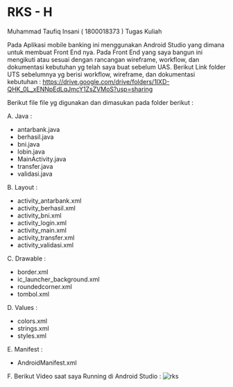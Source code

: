 # RKS - H
Muhammad Taufiq Insani ( 1800018373 ) 
Tugas Kuliah

Pada Aplikasi mobile banking ini menggunakan Android Studio yang dimana untuk membuat Front End nya. Pada Front End yang saya bangun ini mengikuti atau sesuai dengan rancangan wireframe, workflow, dan dokumentasi kebutuhan yg telah saya buat sebelum UAS. Berikut Link folder UTS sebelumnya yg berisi workflow, wireframe, dan dokumentasi kebutuhan : https://drive.google.com/drive/folders/1IXD-QHK_0L_xENNpEdLqJmcY1ZsZVMoS?usp=sharing 

Berikut file file yg digunakan dan dimasukan pada folder berikut :

A. Java : 
  - antarbank.java
  - berhasil.java
  - bni.java
  - lobin.java
  - MainActivity.java
  - transfer.java
  - validasi.java
  
B. Layout : 
  - activity_antarbank.xml
  - activity_berhasil.xml
  - activity_bni.xml
  - activity_login.xml
  - activity_main.xml
  - activity_transfer.xml
  - activity_validasi.xml
  
C. Drawable :
  - border.xml
  - ic_launcher_background.xml
  - roundedcorner.xml
  - tombol.xml 
  
D. Values : 
  - colors.xml
  - strings.xml
  - styles.xml
  
E. Manifest :
  - AndroidManifest.xml

F. Berikut Video saat saya Running di Android Studio :
![rks](https://user-images.githubusercontent.com/48816136/106430316-3747e100-649e-11eb-9e30-9efaf88c5838.gif) 
